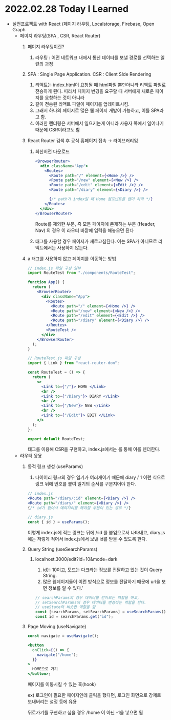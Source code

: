 # 2022.02.28 Today I Learned

- 실전프로젝트 with React (페이지 라우팅, Localstorage, Firebase, Open Graph
  - 페이지 라우팅(SPA , CSR, React Router)
    1. 페이지 라우팅이란?
       1. 라우팅 : 어떤 네트워크 내에서 통신 데이터를 보낼 경로를 선택하는 일련의 과정
    2. SPA : Single Page Application. CSR : Client SIde Rendering
       1. 리액트는 index.html이 요청될 때 html파일 뿐만아니라 리액트 파일로 전송하게 된다. 따라서 페이지 변경을 요구할 때 서버에게 새로운 페이지를 요청하는 것이 아니라
       2. 같이 전송된 리액트 파일이 페이지를 업데이트시킴.
       3. 그래서 하나의 페이지로 많은 웹 페이지 개발이 가능하고, 이를 SPA라고 함.
       4. 이러한 렌더링은 서버에서 일으키는게 아니라 사용자 쪽에서 일어나기 때문에 CSR이라고도 함
    3. React Router 검색 후 공식 홈페이지 접속 → 라이브러리임
       1. 최신버전 다운로드

          ```jsx
          <BrowserRouter>
            <div className="App">
              <Routes>
                <Route path="/" element={<Home />} />
                <Route path="/new" element={<New />} />
                <Route path="/edit" element={<Edit />} />
                <Route path="/diary" element={<Diary />} />

                {/* path가 index일 때 Home 컴포넌트를 렌더 하라 */}
              </Routes>
            </div>
          </BrowserRouter>
          ```

          Route를 제외한 부분, 즉 모든 페이지에 존재하는 부분 (Header, Nav) 의 경우 이 라우터 바깥에 입력을 해놓으면 된다

       2. <a> 태그를 사용할 경우 페이지가 새로고침된다. 이는 SPA가 아니므로 리액트에서는 사용하지 않는다.
    4. a 태그를 사용하지 않고 페이지를 이동하는 방법

       ```jsx
       // index.js 파일 구성 일부
       import RouteTest from "./components/RouteTest";

       function App() {
         return (
           <BrowserRouter>
             <div className="App">
               <Routes>
                 <Route path="/" element={<Home />} />
                 <Route path="/new" element={<New />} />
                 <Route path="/edit" element={<Edit />} />
                 <Route path="/diary" element={<Diary />} />
               </Routes>
               <RouteTest />
             </div>
           </BrowserRouter>
         );
       }
       ```

       ```jsx
       // RouteTest.js 파일 구성
       import { Link } from "react-router-dom";

       const RouteTest = () => {
         return (
           <>
             <Link to={"/"}> HOME </Link>
             <br />
             <Link to={"/Diary"}> DIARY </Link>
             <br />
             <Link to={"/New"}> NEW </Link>
             <br />
             <Link to={"/Edit"}> EDIT </Link>
           </>
         );
       };

       export default RouteTest;
       ```

       <Link> 태그를 이용해 CSR을 구현하고, index.js에서는 <RouteTest /> 를 통해 이를 렌더한다.
  - 라우터 응용
    1. 동적 링크 생성 (useParams)

       1. 다이어리 링크의 경우 일기가 여러개이기 때문에 diary / 1 이런 식으로 링크 뒤에 번호를 붙여 일기의 순서를 구분지어야 한다.

       ```jsx
       // index.js
       <Route path="/diary/:id" element={<Diary />} />
       <Route path="/diary/" element={<Diary />} />
       {/* id가 없어서 예외처리를 해야할 부분이 있는 경우 */}
       ```

       ```jsx
       // diary.js
       const { id } = useParams();
       ```

       이렇게 index.js에 적는 링크는 뒤에 /:id 를 붙임으로서 나타내고, diary.js에는 저렇게 적어서 index.js에서 보낸 id를 받을 수 있도록 한다.

    2. Query String (useSearchParams)
       1. localhost.3000/edit?id=10&mode=dark

          1. id는 10이고, 모드는 다크라는 정보를 전달하고 있는 것이 Query String.
          2. 많은 웹페이지들이 이런 방식으로 정보를 전달하기 때문에 url을 보면 정보를 알 수 있다.’

          ```jsx
          // searchParams의 경우 데이터를 받아오는 역할을 하고,
          // setSearchParams의 경우 데이터를 변경하는 역할을 한다.
          // useState와 비슷한 역할을 함
          const [searchParams, setSearchParams] = useSearchParams();
          const id = searchParams.get("id");
          ```
    3. Page Moving (useNavigate)

       ```jsx
       const navigate = useNavigate();

       <button
         onClick={() => {
           navigate("/home");
         }}
       >
         HOME으로 가기
       </button>;
       ```

       페이지를 이동시킬 수 있는 훅(hook)

       ex) 로그인이 필요한 페이지인데 클릭을 했다면, 로그인 화면으로 강제로 보내버리는 설정 등에 유용

       뒤로가기를 구현하고 싶을 경우 /home 이 아닌 -1을 넣으면 됨
